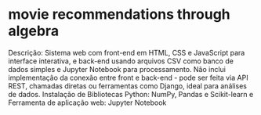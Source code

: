 # movie recommendations through algebra
Descrição: Sistema web com front-end em HTML, CSS e JavaScript para interface interativa, e back-end usando arquivos CSV como banco de dados simples e Jupyter Notebook para processamento. Não inclui implementação da conexão entre front e back-end - pode ser feita via API REST, chamadas diretas ou ferramentas como Django, ideal para análises de dados.
Instalação de Bibliotecas Python: NumPy, Pandas e Scikit-learn e Ferramenta de aplicação web: Jupyter Notebook
